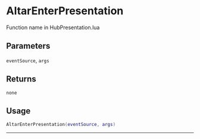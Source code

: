 # AltarEnterPresentation
Function name in HubPresentation.lua
## Parameters
`eventSource`, `args`
## Returns
`none`
## Usage
```lua
AltarEnterPresentation(eventSource, args)
```
---
